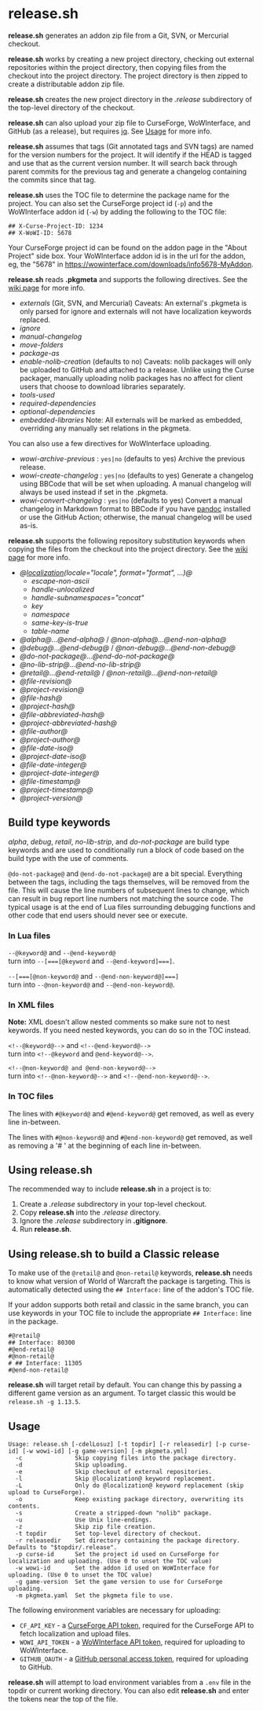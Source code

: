 # release.sh

__release.sh__ generates an addon zip file from a Git, SVN, or Mercurial
checkout.

__release.sh__ works by creating a new project directory, checking out external
repositories within the project directory, then copying files from the checkout
into the project directory.  The project directory is then zipped to create a
distributable addon zip file.

__release.sh__ creates the new project directory in the *.release* subdirectory
of the top-level directory of the checkout.

__release.sh__ can also upload your zip file to CurseForge, WoWInterface, and
GitHub (as a release), but requires [jq](https://stedolan.github.io/jq/). See
[Usage](#usage) for more info.

__release.sh__ assumes that tags (Git annotated tags and SVN tags) are named for
the version numbers for the project.  It will identify if the HEAD is tagged and
use that as the current version number.  It will search back through parent
commits for the previous tag and generate a changelog containing the commits
since that tag.

__release.sh__ uses the TOC file to determine the package name for the project.
You can also set the CurseForge project id (`-p`) and the WoWInterface addon
id (`-w`) by adding the following to the TOC file:

    ## X-Curse-Project-ID: 1234
    ## X-WoWI-ID: 5678

Your CurseForge project id can be found on the addon page in the "About Project"
side box. Your WoWInterface addon id is in the url for the addon, eg, the "5678"
in <https://wowinterface.com/downloads/info5678-MyAddon>.

__release.sh__ reads __.pkgmeta__ and supports the following directives. See the
[wiki page](https://github.com/BigWigsMods/packager/wiki/Preparing-the-PackageMeta-File)
for more info.

- *externals* (Git, SVN, and Mercurial) Caveats: An external's .pkgmeta is only
  parsed for ignore and externals will not have localization keywords replaced.
- *ignore*
- *manual-changelog*
- *move-folders*
- *package-as*
- *enable-nolib-creation* (defaults to no) Caveats: nolib packages will only be
  uploaded to GitHub and attached to a release. Unlike using the Curse packager,
  manually uploading nolib packages has no affect for client users that choose
  to download libraries separately.
- *tools-used*
- *required-dependencies*
- *optional-dependencies*
- *embedded-libraries* Note: All externals will be marked as embedded,
  overriding any manually set relations in the pkgmeta.

You can also use a few directives for WoWInterface uploading.

- *wowi-archive-previous* : `yes|no` (defaults to yes) Archive the previous
  release.
- *wowi-create-changelog* : `yes|no` (defaults to yes) Generate a changelog
  using BBCode that will be set when uploading. A manual changelog will always
  be used instead if set in the .pkgmeta.
- *wowi-convert-changelog* : `yes|no` (defaults to yes) Convert a manual
  changelog in Markdown format to BBCode if you have [pandoc](http://pandoc.org/)
  installed or use the GitHub Action; otherwise, the manual changelog will be
  used as-is.

__release.sh__ supports the following repository substitution keywords when
copying the files from the checkout into the project directory. See the
[wiki page](https://github.com/BigWigsMods/packager/wiki/Repository-Keyword-Substitutions)
for more info.

- *@[localization](https://github.com/BigWigsMods/packager/wiki/Localization-Substitution)(locale="locale", format="format", ...)@*
  - *escape-non-ascii*
  - *handle-unlocalized*
  - *handle-subnamespaces="concat"*
  - *key*
  - *namespace*
  - *same-key-is-true*
  - *table-name*
- *@alpha@*...*@end-alpha@* / *@non-alpha@*...*@end-non-alpha@*
- *@debug@*...*@end-debug@* / *@non-debug@*...*@end-non-debug@*
- *@do-not-package@*...*@end-do-not-package@*
- *@no-lib-strip@*...*@end-no-lib-strip@*
- *@retail@*...*@end-retail@* / *@non-retail@*...*@end-non-retail@*
- *@file-revision@*
- *@project-revision@*
- *@file-hash@*
- *@project-hash@*
- *@file-abbreviated-hash@*
- *@project-abbreviated-hash@*
- *@file-author@*
- *@project-author@*
- *@file-date-iso@*
- *@project-date-iso@*
- *@file-date-integer@*
- *@project-date-integer@*
- *@file-timestamp@*
- *@project-timestamp@*
- *@project-version@*

## Build type keywords

*alpha*, *debug*, *retail*, *no-lib-strip*, and *do-not-package* are build type
keywords and are used to conditionally run a block of code based on the build
type with the use of comments.

`@do-not-package@` and `@end-do-not-package@` are a bit special. Everything
between the tags, including the tags themselves, will be removed from the file.
This will cause the line numbers of subsequent lines to change, which can result
in bug report line numbers not matching the source code.  The typical usage is
at the end of Lua files surrounding debugging functions and other code that end
users should never see or execute.

### In Lua files

`--@keyword@` and `--@end-keyword@`  
turn into `--[===[@keyword` and `--@end-keyword]===]`.

`--[===[@non-keyword@` and `--@end-non-keyword@]===]`  
turn into `--@non-keyword@` and `--@end-non-keyword@`.

### In XML files

**Note:** XML doesn't allow nested comments so make sure not to nest keywords. If
you need nested keywords, you can do so in the TOC instead.

`<!--@keyword@-->` and `<!--@end-keyword@-->`  
turn into `<!--@keyword` and `@end-keyword@-->`.

`<!--@non-keyword@ and @end-non-keyword@-->`  
turn into `<!--@non-keyword@-->` and `<!--@end-non-keyword@-->`.

### In TOC files

The lines with `#@keyword@` and `#@end-keyword@` get removed, as well as every
line in-between.

The lines with `#@non-keyword@` and `#@end-non-keyword@` get removed, as well as
removing a '# ' at the beginning of each line in-between.

## Using release.sh

The recommended way to include __release.sh__ in a project is to:

1. Create a *.release* subdirectory in your top-level checkout.
2. Copy __release.sh__ into the *.release* directory.
3. Ignore the *.release* subdirectory in __.gitignore__.
4. Run __release.sh__.

## Using release.sh to build a Classic release

To make use of the `@retail@` and `@non-retail@` keywords, __release.sh__ needs
to know what version of World of Warcraft the package is targeting.  This is
automatically detected using the `## Interface:` line of the addon's TOC file.

If your addon supports both retail and classic in the same branch, you can use
keywords in your TOC file to include the appropriate `## Interface:` line in the
package.

    #@retail@
    ## Interface: 80300
    #@end-retail@
    #@non-retail@
    # ## Interface: 11305
    #@end-non-retail@

__release.sh__ will target retail by default.  You can change this by passing a
different game version as an argument.  To target classic this would be
`release.sh -g 1.13.5`.

## Usage

    Usage: release.sh [-cdelLosuz] [-t topdir] [-r releasedir] [-p curse-id] [-w wowi-id] [-g game-version] [-m pkgmeta.yml]
      -c               Skip copying files into the package directory.
      -d               Skip uploading.
      -e               Skip checkout of external repositories.
      -l               Skip @localization@ keyword replacement.
      -L               Only do @localization@ keyword replacement (skip upload to CurseForge).
      -o               Keep existing package directory, overwriting its contents.
      -s               Create a stripped-down "nolib" package.
      -u               Use Unix line-endings.
      -z               Skip zip file creation.
      -t topdir        Set top-level directory of checkout.
      -r releasedir    Set directory containing the package directory. Defaults to "$topdir/.release".
      -p curse-id      Set the project id used on CurseForge for localization and uploading. (Use 0 to unset the TOC value)
      -w wowi-id       Set the addon id used on WoWInterface for uploading. (Use 0 to unset the TOC value)
      -g game-version  Set the game version to use for CurseForge uploading.
      -m pkgmeta.yaml  Set the pkgmeta file to use.

The following environment variables are necessary for uploading:

- `CF_API_KEY` - a [CurseForge API token](https://wow.curseforge.com/account/api-tokens),
  required for the CurseForge API to fetch localization and upload files.
- `WOWI_API_TOKEN` - a [WoWInterface API token](https://www.wowinterface.com/downloads/filecpl.php?action=apitokens),
  required for uploading to WoWInterface.
- `GITHUB_OAUTH` - a [GitHub personal access token](https://github.com/settings/tokens),
  required for uploading to GitHub.

__release.sh__ will attempt to load environment variables from a `.env` file in
the topdir or current working directory.  You can also edit __release.sh__ and
enter the tokens near the top of the file.
